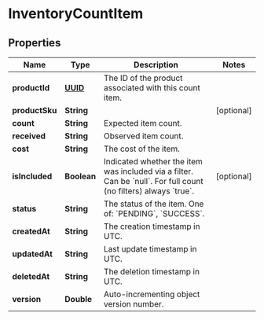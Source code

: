 
# InventoryCountItem

## Properties
Name | Type | Description | Notes
------------ | ------------- | ------------- | -------------
**productId** | [**UUID**](UUID.md) | The ID of the product associated with this count item. | 
**productSku** | **String** |  |  [optional]
**count** | **String** | Expected item count. | 
**received** | **String** | Observed item count. | 
**cost** | **String** | The cost of the item. | 
**isIncluded** | **Boolean** | Indicated whether the item was included via a filter. Can be &#x60;null&#x60;. For full count (no filters) always &#x60;true&#x60;. |  [optional]
**status** | **String** | The status of the item. One of: &#x60;PENDING&#x60;, &#x60;SUCCESS&#x60;. | 
**createdAt** | **String** | The creation timestamp in UTC. | 
**updatedAt** | **String** | Last update timestamp in UTC. | 
**deletedAt** | **String** | The deletion timestamp in UTC. | 
**version** | **Double** | Auto-incrementing object version number. | 




